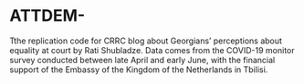 # ATTDEM-
Tthe replication code for CRRC blog about Georgians’ perceptions about equality at court by Rati Shubladze. Data comes from the COVID-19 monitor survey conducted between late April and early June, with the financial support of the Embassy of the Kingdom of the Netherlands in Tbilisi. 
